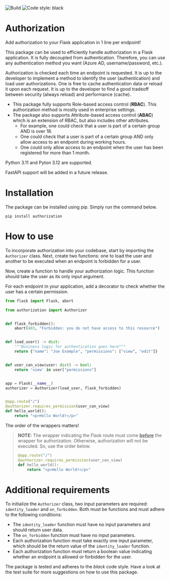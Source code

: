 <p>
  <img src="https://github.com/DukeOfRI/authorization/actions/workflows/pipeline.yml/badge.svg" alt="Build" />
  <img src="https://img.shields.io/badge/code%20style-black-000000.svg" alt="Code style: black" />
</p>

# Authorization

Add authorization to your Flask application in 1 line per endpoint!

This package can be used to efficiently handle authorization in a Flask application. It is fully decoupled from
authentication. Therefore, you can use any authentication method you want (Azure AD, username/password, etc.).

Authorization is checked each time an endpoint is requested. It is up to the developer to implement a method
to identify the user (authentication) and load user authorizations. One is free to cache authentication data or reload
it upon each request. It is up to the developer to find a good tradeoff between security (always reload) and
performance (cache).

- This package fully supports Role-based access control (**RBAC**). This authorization method is mostly used in
  enterprise settings.
- The package also supports Attribute-based access control (**ABAC**) which is an extension of RBAC, but also includes
  other attributes.
    - For example, one could check that a user is part of a certain group AND is over 18.
    - One could check that a user is part of a certain group AND only allow access to an endpoint during working hours.
    - One could only allow access to an endpoint when the user has been registered for more than 1 month.

Python 3.11 and Pyton 3.12 are supported.

FastAPI support will be added in a future release.

# Installation

The package can be installed using pip. Simply run the command below.

```pip install authorization```

# How to use

To incorporate authorization into your codebase, start by importing the `Authorizer` class. Next, create two functions:
one to load the user and another to be executed when an endpoint is forbidden for a user.

Now, create a function to handle your authorization logic. This function should take the user as its only input
argument.

For each endpoint in your application, add a decorator to check whether the user has a certain permission.

```python
from flask import Flask, abort

from authorization import Authorizer


def flask_forbidden():
    abort(403, "Forbidden: you do not have access to this resource")


def load_user() -> dict:
    """Business logic for authentication goes here"""
    return {"name": "Joe Example", "permissions": ["view", "edit"]}


def user_can_view(user: dict) -> bool:
    return 'view' in user["permissions"]


app = Flask(__name__)
authorizer = Authorizer(load_user, flask_forbidden)


@app.route("/")
@authorizer.requires_permission(user_can_view)
def hello_world():
    return "<p>Hello World!</p>"
```

The order of the wrappers matters!

> **NOTE:** The wrapper indicating the Flask route must come <u>**before**</u> the wrapper for authorization.
> Otherwise, authorization will not be executed. So, use the order below.
>
> ```python
> @app.route("/")
> @authorizer.requires_permission(user_can_view)
> def hello_world():
>     return "<p>Hello World!</p>"
> ```

# Additional requirements

To initialize the `Authorizer` class, two input parameters are required: `identity_loader` and `on_forbidden`. Both
must be functions and must adhere to the following conditions:

- The `identity_loader` function must have no input parameters and should return user data.
- The `on_forbidden` function must have no input parameters.
- Each authorization function must take exactly one input parameter, which should be the return value of the
  `identity_loader` function.
- Each authorization function must return a boolean value indicating whether an endpoint is allowed or forbidden for the
  user.

The package is tested and adheres to the _black_ code style.
Have a look at the test suite for more suggestions on how to use this package.